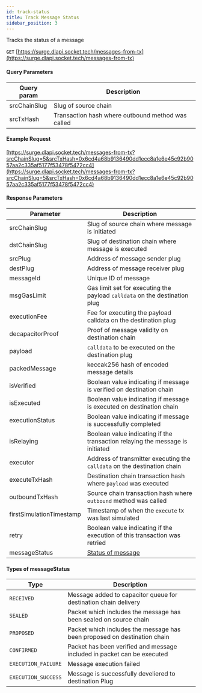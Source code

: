 ```yaml
---
id: track-status
title: Track Message Status
sidebar_position: 3
---
```


Tracks the status of a message 

**`GET`** [https://surge.dlapi.socket.tech/messages-from-tx](https://surge.dlapi.socket.tech/messages-from-tx)

#### Query Parameters
| Query param | Description |
| --- | --- |
| srcChainSlug | Slug of source chain |
| srcTxHash | Transaction hash where outbound method was called |

#### Example Request

[https://surge.dlapi.socket.tech/messages-from-tx?srcChainSlug=5&srcTxHash=0x6cd4a68b9136490dd1ecc8a1e6e45c92b9057aa2c335af5177f53478f5472cc4](https://surge.dlapi.socket.tech/messages-from-tx?srcChainSlug=5&srcTxHash=0x6cd4a68b9136490dd1ecc8a1e6e45c92b9057aa2c335af5177f53478f5472cc4)

#### Response Parameters

| Parameter | Description |
| --- | --- |
| srcChainSlug | Slug of source chain where message is initiated |
| dstChainSlug | Slug of destination chain where message is executed |
| srcPlug | Address of message sender plug |
| destPlug | Address of message receiver plug |
| messageId | Unique ID of message |
| msgGasLimit | Gas limit set for executing the payload `calldata` on the destination plug |
| executionFee | Fee for executing the payload calldata on the destination plug |
| decapacitorProof | Proof of message validity on destination chain |
| payload | `calldata` to be executed on the destination plug |
| packedMessage | keccak256 hash of encoded message details  |
| isVerified | Boolean value indicating if message is verified on destination chain |
| isExecuted | Boolean value indicating if message is executed on destination chain |
| executionStatus | Boolean value indicating if message is successfully completed |
| isRelaying | Boolean value indicating if the transaction relaying the message is initiated |
| executor | Address of transmitter executing the `calldata` on the destination chain|
| executeTxHash | Destination chain transaction hash where `payload` was executed  |
| outboundTxHash | Source chain transaction hash where `outbound` method was called |
| firstSimulationTimestamp | Timestamp of when the `execute` tx was last simulated  |
| retry | Boolean value indicating if the execution of this transaction was retried |
| messageStatus | [Status of message](#types-of-messagestatus) |


#### Types of messageStatus

| Type | Description |
| --- | --- |
| `RECEIVED` | Message added to capacitor queue for destination chain delivery  |
| `SEALED` | Packet which includes the message has been sealed on source chain |
| `PROPOSED` | Packet which includes the message has been proposed on destination chain |
| `CONFIRMED` | Packet has been verified and message included in packet can be executed |
| `EXECUTION_FAILURE` | Message execution failed |
| `EXECUTION_SUCCESS` | Message is successfully develiered to destination Plug |
